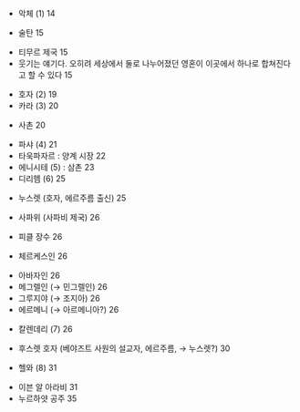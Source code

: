 + 악체 (1) 14
- 술탄 15
* 티무르 제국 15
* 웃기는 얘기다. 오히려 세상에서 둘로 나누어졌던 영혼이 이곳에서 하나로 합쳐진다고 할 수 있다 15
+ 호자 (2) 19
+ 카라 (3) 20
- 사촌 20
+ 파샤 (4) 21
+ 타욱파자르 : 양계 시장 22
+ 에니시테 (5) : 삼촌 23
+ 디리헴 (6) 25
- 누스렛 (호자, 에르주름 출신) 25
+ 사파위 (사파비 제국) 26
- 피클 장수 26
+ 체르케스인 26
* 아바자인 26
* 메그렐인 (→ 민그렐인) 26
* 그루지야 (→ 조지아) 26
* 에르메니 (→ 아르메니아?) 26
+ 칼렌데리 (7) 26
- 후스렛 호자 (베야즈트 사원의 설교자, 에르주름, → 누스렛?) 30
+ 헬와 (8) 31
* 이븐 알 아라비 31
* 누르하얏 공주 35
